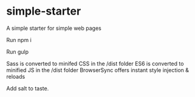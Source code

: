 # simple-starter
A simple starter for simple web pages

Run npm i

Run gulp

Sass is converted to minifed CSS in the /dist folder
ES6 is converted to minified JS in the /dist folder
BrowserSync offers instant style injection & reloads

Add salt to taste. 

